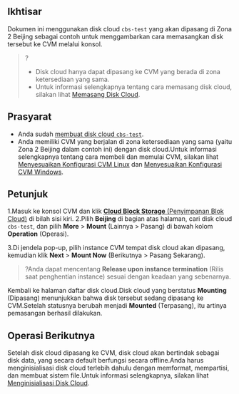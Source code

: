 ## Ikhtisar
Dokumen ini menggunakan disk cloud `cbs-test` yang akan dipasang di Zona 2 Beijing sebagai contoh untuk menggambarkan cara memasangkan disk tersebut ke CVM melalui konsol.
>?
>- Disk cloud hanya dapat dipasang ke CVM yang berada di zona ketersediaan yang sama.
>- Untuk informasi selengkapnya tentang cara memasang disk cloud, silakan lihat [Memasang Disk Cloud](https://intl.cloud.tencent.com/document/product/362/32401).
>

## Prasyarat
- Anda sudah [membuat disk cloud `cbs-test`](https://intl.cloud.tencent.com/document/product/362/31647).
- Anda memiliki CVM yang berjalan di zona ketersediaan yang sama (yaitu Zona 2 Beijing dalam contoh ini) dengan disk cloud.Untuk informasi selengkapnya tentang cara membeli dan memulai CVM, silakan lihat [Menyesuaikan Konfigurasi CVM Linux](https://intl.cloud.tencent.com/document/product/213/10517) dan [Menyesuaikan Konfigurasi CVM Windows](https://intl.cloud.tencent.com/document/product/213/10516).

## Petunjuk
1.Masuk ke konsol CVM dan klik [**Cloud Block Storage** (Penyimpanan Blok Cloud)](https://console.cloud.tencent.com/cvm/cbs) di bilah sisi kiri.
2.Pilih **Beijing** di bagian atas halaman, cari disk cloud `cbs-test`, dan pilih **More** > **Mount** (Lainnya > Pasang) di bawah kolom **Operation** (Operasi).

3.Di jendela pop-up, pilih instance CVM tempat disk cloud akan dipasang, kemudian klik **Next** > **Mount Now** (Berikutnya > Pasang Sekarang).
>?Anda dapat mencentang **Release upon instance termination** (Rilis saat penghentian instance) sesuai dengan keadaan yang sebenarnya.
>
Kembali ke halaman daftar disk cloud.Disk cloud yang berstatus **Mounting** (Dipasang) menunjukkan bahwa disk tersebut sedang dipasang ke CVM.Setelah statusnya berubah menjadi **Mounted** (Terpasang), itu artinya pemasangan berhasil dilakukan.


## Operasi Berikutnya
Setelah disk cloud dipasang ke CVM, disk cloud akan bertindak sebagai disk data, yang secara default berfungsi secara offline.Anda harus menginisialisasi disk cloud terlebih dahulu dengan memformat, mempartisi, dan membuat sistem file.Untuk informasi selengkapnya, silakan lihat [Menginisialisasi Disk Cloud](https://intl.cloud.tencent.com/zh/document/product/362/31645).






